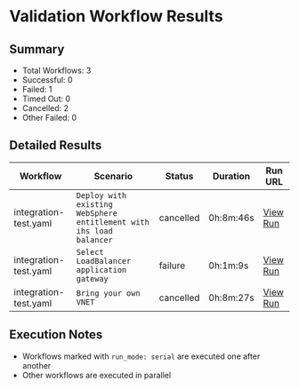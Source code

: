 # Validation Workflow Results

## Summary
- Total Workflows: 3
- Successful: 0
- Failed: 1
- Timed Out: 0
- Cancelled: 2
- Other Failed: 0

## Detailed Results

| Workflow | Scenario | Status | Duration | Run URL |
|----------|----------|---------|-----------|----------|
| integration-test.yaml | `Deploy with existing WebSphere entitlement with ihs load balancer` | cancelled | 0h:8m:46s | [View Run](https://github.com/azure-javaee/azure.websphere-traditional.cluster/actions/runs/16340297381) |
| integration-test.yaml | `Select LoadBalancer application gateway` | failure | 0h:1m:9s | [View Run](https://github.com/azure-javaee/azure.websphere-traditional.cluster/actions/runs/16340299550) |
| integration-test.yaml | `Bring your own VNET` | cancelled | 0h:8m:27s | [View Run](https://github.com/azure-javaee/azure.websphere-traditional.cluster/actions/runs/16340302183) |


## Execution Notes
- Workflows marked with `run_mode: serial` are executed one after another
- Other workflows are executed in parallel
